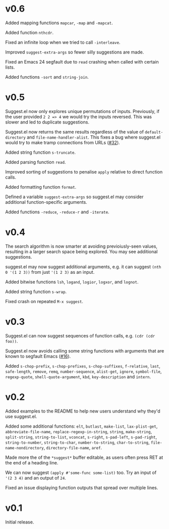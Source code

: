 # v0.6

Added mapping functions `mapcar`, `-map` and `-mapcat`.

Added function `nthcdr`.

Fixed an infinite loop when we tried to call `-interleave`.

Improved `suggest-extra-args` so fewer silly suggestions are made.

Fixed an Emacs 24 segfault due to `read` crashing when called with
certain lists.

Added functions `-sort` and `string-join`.

# v0.5

Suggest.el now only explores unique permutations of
inputs. Previously, if the user provided `2 2 => 4` we would try the
inputs reversed. This was slower and led to duplicate suggestions.

Suggest.el now returns the same results regardless of the value of
`default-directory` and `file-name-handler-alist`. This fixes a bug
where suggest.el would try to make tramp connections from URLs
([#32](https://github.com/Wilfred/suggest.el/issues/32)).

Added string function `s-truncate`.

Added parsing function `read`.

Improved sorting of suggestions to penalise `apply` relative to direct
function calls.

Added formatting function `format`.

Defined a variable `suggest-extra-args` so suggest.el may consider
additional function-specific arguments.

Added functions `-reduce`, `-reduce-r` and `-iterate`.

# v0.4

The search algorithm is now smarter at avoiding previoiusly-seen
values, resulting in a larger search space being explored. You may see
additional suggestions.

suggest.el may now suggest additional arguments, e.g. it can suggest
`(nth 0 '(1 2 3))` from just `'(1 2 3)` as an input.

Added bitwise functions `lsh`, `logand`, `logior`, `logxor`, and
`lognot`.

Added string function `s-wrap`.

Fixed crash on repeated `M-x suggest`.

# v0.3

Suggest.el can now suggest sequences of function calls, e.g.
`(cdr (cdr foo))`.

Suggest.el now avoids calling some string functions with arguments
that are known to segfault Emacs
([#16](https://github.com/Wilfred/suggest.el/issues/16)).

Added `s-chop-prefix`, `s-chop-prefixes`, `s-chop-suffixes`,
`f-relative`, `last`, `safe-length`, `remove`, `remq`,
`number-sequence`, `alist-get`, `ignore`, `symbol-file`,
`regexp-quote`, `shell-quote-argument`, `kbd`, `key-description`
and `intern`.

# v0.2

Added examples to the README to help new users understand why they'd
use suggest.el.

Added some additional functions: `elt`, `butlast`, `make-list`,
`lax-plist-get`, `abbreviate-file-name`, `replace-regexp-in-string`,
`string`, `make-string`, `split-string`, `string-to-list`, `vconcat`,
`s-right`, `s-pad-left`, `s-pad-right`, `string-to-number`,
`string-to-char`, `number-to-string`, `char-to-string`,
`file-name-nondirectory`, `directory-file-name`, `aref`.

Made more the of the `*suggest*` buffer editable, as users often press
RET at the end of a heading line.

We can now suggest `(apply #'some-func some-list)` too. Try an input
of `'(2 3 4)` and an output of `24`.

Fixed an issue displaying function outputs that spread over multiple
lines.

# v0.1

Initial release.
